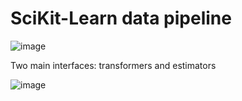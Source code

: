 # SciKit-Learn data pipeline

![image](https://user-images.githubusercontent.com/17080117/149217109-bc6d265a-63ae-457a-96b9-d78e8a44866b.png)

Two main interfaces: transformers and estimators

![image](https://user-images.githubusercontent.com/17080117/149217164-e26bc0e6-303f-4508-ae1c-44d63f8e96f2.png)


